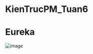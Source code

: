 # KienTrucPM_Tuan6

# Eureka
![image](https://github.com/BaoTruc0605/KienTrucPM_Tuan6/assets/114350927/b234b9df-c7e2-4394-8111-4c8fc78685b4)

